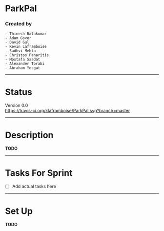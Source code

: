 # ParkPal
### Created by
    - Thinesh Balakumar
    - Adam Gover
    - David Gul
    - Kevin Laframboise
    - Sadhvi Mehta
    - Christos Panaritis
    - Mostafa Saadat
    - Alexander Torabi
    - Abraham Yesgat

-------------------------------------------------
Status
=================================================
Version 0.0  
https://travis-ci.org/klaframboise/ParkPal.svg?branch=master

--------------------------------------------------
Description
==================================================
**TODO**

-------------------------------------------------
Tasks For Sprint
==================================================
- [ ] Add actual tasks here

-------------------------------------------------
Set Up
==================================================
**TODO**
